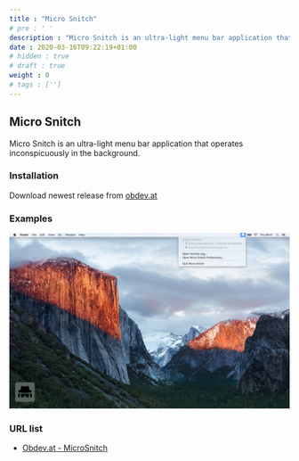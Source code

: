 ```yaml
---
title : "Micro Snitch"
# pre : ' '
description : "Micro Snitch is an ultra-light menu bar application that operates inconspicuously in the background."
date : 2020-03-16T09:22:19+01:00
# hidden : true
# draft : true
weight : 0
# tags : ['']
---
```


## Micro Snitch

Micro Snitch is an ultra-light menu bar application that operates inconspicuously in the background.

### Installation

Download newest release from [obdev.at](https://www.obdev.at/products/microsnitch/download.html)

### Examples

![Example](images/example.jpg)

### URL list

* [Obdev.at - MicroSnitch](https://www.obdev.at/products/microsnitch/index.html)
